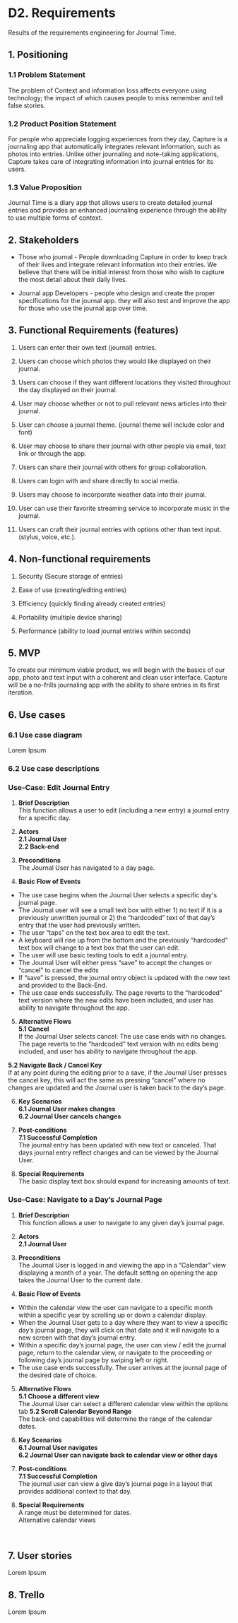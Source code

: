 # D2. Requirements

Results of the requirements engineering for Journal Time.

## 1. Positioning

### 1.1 Problem Statement

The problem of Context and information loss affects everyone using technology; the impact of which causes people to miss remember and tell false stories.

### 1.2 Product Position Statement

For people who appreciate logging experiences from they day, Capture is a journaling app that automatically integrates relevant information, such as photos into entries. Unlike other journaling and note-taking applications, Capture takes care of integrating information into journal entries for its users.

### 1.3 Value Proposition

Journal Time is a diary app that allows users to create detailed journal entries and provides an enhanced journaling experience through the ability to use multiple forms of context.

## 2. Stakeholders

* Those who journal - People downloading Capture in order to keep track of their lives and integrate relevant information into their entries.  We believe that there will be initial interest from those who wish to capture the most detail about their daily lives.

* Journal app Developers - people who design and create the proper specifications for the journal app. they will also test and improve the app for those who use the journal app over time.


## 3. Functional Requirements (features)

1. Users can enter their own text (journal) entries.

2. Users can choose which photos they would like displayed on their journal.

3. Users can choose if they want different locations they visited throughout the day displayed on their journal.

4. User may choose whether or not to pull relevant news articles into their journal.

5. User can choose a journal theme. (journal theme will include color and font)

6. User may choose to share their journal with other people via email, text link or through the app.

7. Users can share their journal with others for group collaboration.

8. Users can login with and share directly to social media.

9. Users may choose to incorporate weather data into their journal.

10. User can use their favorite streaming service to incorporate music in the journal.

11. Users can craft their journal entries with options other than text input. (stylus, voice, etc.).

## 4. Non-functional requirements

1. Security (Secure storage of entries)

2. Ease of use (creating/editing entries)

3. Efficiency (quickly finding already created entries)

4. Portability (multiple device sharing)

5. Performance (ability to load journal entries within seconds)

## 5. MVP

To create our minimum viable product, we will begin with the basics of our app, photo and text input with a coherent and clean user interface.  Capture will be a no-frills journaling app with the ability to share entries in its first iteration.

## 6. Use cases

### 6.1 Use case diagram

Lorem Ipsum

### 6.2 Use case descriptions

### Use-Case: Edit Journal Entry

1.	**Brief Description** <br/>
This function allows a user to edit (including a new entry) a journal entry for a
specific day.

2.	**Actors** <br/>
**2.1	Journal User** <br/>
**2.2	Back-end** <br/>

3.	**Preconditions** <br/>
The Journal User has navigated to a day page.

4.	**Basic Flow of Events**
  *  The use case begins when the Journal User selects a specific day's journal page.
  *  The Journal user will see a small text box with either 1) no text if it is a previously unwritten journal or 2) the “hardcoded” text of that day’s entry that the user had previously written.
  *	The user “taps” on the text box area to edit the text.
  *	A keyboard will rise up from the bottom and the previously “hardcoded” text box will change to a text box that the user can edit.
  *	The user will use basic texting tools to edit a journal entry.
  *	The Journal User will either press “save” to accept the changes or “cancel” to cancel the edits
  *	If “save” is pressed, the journal entry object is updated with the new text and provided to the Back-End.
  *	The use case ends successfully.  The page reverts to the “hardcoded” text version where the new edits have been included, and user has ability to navigate throughout the app.  

5.	**Alternative Flows** <br/>
**5.1	Cancel**<br/>
If the Journal User selects cancel: The use case ends with no changes.  The page reverts to the “hardcoded” text version with no edits being included, and user has ability to navigate throughout the app.  

**5.2	Navigate Back / Cancel Key** <br/>
If at any point during the editing prior to a save, if the Journal User presses the cancel key, this will act the same as pressing “cancel” where no changes are updated and the Journal user is taken back to the day’s page.

6.	**Key Scenarios** <br/>
**6.1	Journal User makes changes**<br/>
**6.2	Journal User cancels changes**<br/>

7.	**Post-conditions** <br/>
**7.1	Successful Completion**<br/>
The journal entry has been updated with new text or canceled.  That days journal entry reflect changes and can be viewed by the Journal User.

8.	**Special Requirements** <br/>
The basic display text box should expand for increasing amounts of text. <br/>

### Use-Case: Navigate to a Day’s Journal Page

1.	**Brief Description** <br/>
This function allows a user to navigate to any given day’s journal page.

2.	**Actors** <br/>
  **2.1	Journal User** <br/>

3.	**Preconditions** <br/>
The Journal User is logged in and viewing the app in a “Calendar” view displaying a month of a year.  The default setting on opening the app takes the Journal User to the current date.  

4.	**Basic Flow of Events**
  * Within the calendar view the user can navigate to a specific month within a specific year by scrolling up or down a calendar display.
  *	When the Journal User gets to a day where they want to view a specific day’s journal page, they will click on that date and it will navigate to a new screen with that day’s journal entry.
  *	Within a specific day’s journal page, the user can view / edit the journal page, return to the calendar view, or navigate to the proceeding or following day’s journal page by swiping left or right.
  *	The use case ends successfully. The user arrives at the journal page of the desired date of choice.  

5.	**Alternative Flows** <br/>
  **5.1	Choose a different view** <br/>
  The Journal User can select a different calendar view within the options tab
  **5.2	Scroll Calendar Beyond Range** <br/>
  The back-end capabilities will determine the range of the calendar dates.

6.	**Key Scenarios** <br/>
  **6.1	Journal User navigates** <br/>
  **6.2	Journal User can navigate back to calendar view or other days** <br/>

7.	**Post-conditions** <br/>
  **7.1	Successful Completion** <br/>
  The journal user can view a give day’s journal page in a layout that provides additional context to that day.  

8.	**Special Requirements** <br/>
  A range must be determined for dates. <br/>
  Alternative calendar views<br/>

<br/>



## 7. User stories

Lorem Ipsum

## 8. Trello

Lorem Ipsum
